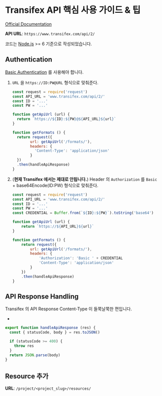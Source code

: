 # Transifex API 핵심 사용 가이드 & 팁

[Official Documentation](https://docs.transifex.com/api/introduction)

__API URL__: `https://www.transifex.com/api/2/`

코드는 [Node.js](https://nodejs.org/) >= 6 기준으로 작성되었습니다.

## Authentication

[Basic Authentication](https://en.wikipedia.org/wiki/Basic_access_authentication) 를 사용해야 합니다.

1. `URL` 을 `https://ID:PW@URL` 형식으로 맞춰준다.

	```js
	const request = require('request')
	const API_URL = 'www.transifex.com/api/2/'
	const ID = '...'
	const PW = '...'

	function getApiUrl (url) {
	  return `https://${ID}:${PW}@${API_URL}${url}`
	}

	function getFormats () {
	  return request({
			url: getApiUrl('/formats/'),
			headers: {
			  'Content-Type': 'application/json'
			}
	  })
	  .then(handleApiResponse)
	}
	```

1. (__현재 Transifex 에서는 제대로 안됩니다.__) Header 의 `Authorization` 를 `Basic ` + base64Encode(ID:PW) 형식으로 맞춰준다.

	```js
	const request = require('request')
	const API_URL = 'www.transifex.com/api/2/'
	const ID = '...'
	const PW = '...'
	const CREDENTIAL = Buffer.from(`${ID}:${PW}`).toString('base64')

	function getApiUrl (url) {
		return `https://${API_URL}${url}`
	}

	function getFormats () {
		return request({
			url: getApiUrl('/formats/'),
			headers: {
				'Authorization': 'Basic ' + CREDENTIAL
				'Content-Type': 'application/json'
			}
		})
		.then(handleApiResponse)
	}
	```


## API Response Handling

Transifex 의 API Response Content-Type 이 들쭉날쭉한 편입니다.

- 

```js
export function handleApiResponse (res) {
  const { statusCode, body } = res.toJSON()

  if (statusCode >= 400) {
    throw res
  }
  return JSON.parse(body)
}
```

## Resource 추가

__URL__: `/project/<project_slug>/resources/`
